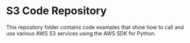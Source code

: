 # S3 Code Repository

This repository folder contains code examples that show how to call and use various AWS S3 services using the AWS SDK for Python.